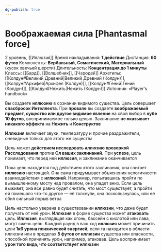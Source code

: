 ```yaml
---
dg-publish: true
---
```

# Воображаемая сила [Phantasmal force]
2 уровень, [[Иллюзия]]
Время накладывания: **1 действие**
Дистанция: **60 футов**
Компоненты: **Вербальный**, **Соматический**, **Материальный** (кусок овечьей шерсти)
Длительность: **Концентрация до 1 минуты**
Классы: [[Бард]], [[Волшебник]], [[Чародей]]
Архетипы: [[Колдун#Великий Древний|Великий Древний (Колдун)]], [[Колдун#Архифея|Архифея (Колдун)]], [[Колдун#Гений|Гений (Колдун)]], [[Колдун#Нежить|Нежить (Колдун)]]
Источник: «Player's handbook»

Вы создаете **иллюзию** в сознании видимого существа. Цель совершает **спасбросок Интеллекта**. При **провале** вы создаете **воображаемый предмет, существо или другое видимое явление** на свой выбор в **кубе 10 футов**, воспринимаемое только целью. Заклинание **не оказывает никакого эффекта** на **Нежить** и **Конструктов**

**Иллюзия** включает звуки, температуру и прочие раздражители, очевидные только для этого же существа

Цель может **действием исследовать иллюзию проверкой Расследования** против **Сл ваших заклинаний**. При **успехе**, цель понимает, что перед ней **иллюзия**, и заклинание оканчивается

Пока цель находится под действием этого заклинания, она считает **иллюзию** настоящей. Она сама придумывает объяснения нелогичности взаимодействия с **иллюзией**. Например, попытавшись пройти по вымышленному мосту над провалом, она упадет вниз. Если цель выживет, она все равно будет считать, что мост существует, а пройти ей помешало что-то другое — её толкнули, она поскользнулась, или её сбил сильный порыв ветра

Цель настолько уверена в существовании **иллюзии**, что даже будет получать от неё урон. **Иллюзия** в форме существа может **атаковать** цель. **Иллюзия**, выглядящая как огонь, бассейн с кислотой или лава, могут сжечь цель. Каждый раунд в ваш ход **иллюзия** может причинить цели **1к6 урона психической энергией**, если та находится в области иллюзии или в пределах **5 футов от иллюзии** существа или опасности, способной причинять урон, например, атаковав. Цель воспринимает **урон того вида, что соответствует иллюзии**